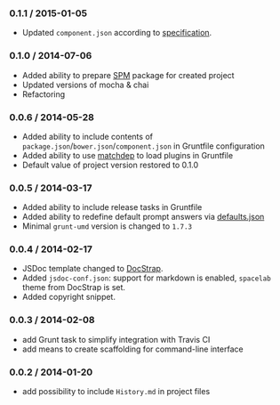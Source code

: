 ### 0.1.1 / 2015-01-05

* Updated `component.json` according to [specification](https://github.com/componentjs/spec/blob/master/component.json/specifications.md).

### 0.1.0 / 2014-07-06

* Added ability to prepare [SPM](http://spmjs.io) package for created project
* Updated versions of mocha & chai
* Refactoring

### 0.0.6 / 2014-05-28

* Added ability to include contents of `package.json`/`bower.json`/`component.json` in Gruntfile configuration
* Added ability to use [matchdep](https://github.com/tkellen/node-matchdep) to load plugins in Gruntfile
* Default value of project version restored to 0.1.0

### 0.0.5 / 2014-03-17

* Added ability to include release tasks in Gruntfile
* Added ability to redefine default prompt answers via [defaults.json](http://gruntjs.com/project-scaffolding#specifying-default-prompt-answers)
* Minimal `grunt-umd` version is changed to `1.7.3`

### 0.0.4 / 2014-02-17

* JSDoc template changed to [DocStrap](https://github.com/terryweiss/docstrap).
* Added `jsdoc-conf.json`: support for markdown is enabled, `spacelab` theme from DocStrap is set.
* Added copyright snippet.

### 0.0.3 / 2014-02-08

* add Grunt task to simplify integration with Travis CI
* add means to create scaffolding for command-line interface

### 0.0.2 / 2014-01-20

* add possibility to include `History.md` in project files
